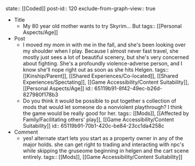 state:: [[Coded]]
post-id:: 120
exclude-from-graph-view:: true

- Title
	- My 80 year old mother wants to try Skyrim... But
	  tags:: [[Personal Aspects/Age]]
- Post
	- I moved my mom in with me in the fall, and she's been looking over my shoulder when I play. Because I almost never fast travel, she mostly just sees a lot of beautiful scenery, but she's very concerned about fighting. She's a profoundly violence-adverse person, and I know she'll nope right out as soon as she hits Helgen.
	  tags:: [[Kinship/Parent]], [[Shared Experiences/Co-located]], [[Shared Experiences/Spectating]], [[Game Accessibility/Content Suitability]], [[Personal Aspects/Age]]
	  id:: 65119b91-8f42-49ec-b26d-827980f178b3
	- Do you think it would be possible to put together s collection of mods that would let someone do a nonviolent playthrough? I think the game would be really good for her.
	  tags:: [[Mods]], [[Affected by Family/Facilitating others' play]], [[Game Accessibility/Content Suitability]]
	  id:: 65119b91-70b1-420c-be84-23cc1da4258c
- Comment
	- yes! alternate start lets you start as a property owner in any of the major holds. she can get right to trading and interacting with npc's while skipping the gruseome beginning in helgen and the cart scene entirely.
	  tags:: [[Mods]], [[Game Accessibility/Content Suitability]]